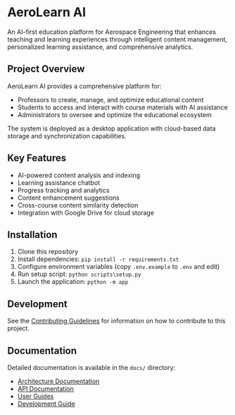 # AeroLearn AI

An AI-first education platform for Aerospace Engineering that enhances teaching and learning experiences through intelligent content management, personalized learning assistance, and comprehensive analytics.

## Project Overview

AeroLearn AI provides a comprehensive platform for:
- Professors to create, manage, and optimize educational content
- Students to access and interact with course materials with AI assistance
- Administrators to oversee and optimize the educational ecosystem

The system is deployed as a desktop application with cloud-based data storage and synchronization capabilities.

## Key Features

- AI-powered content analysis and indexing
- Learning assistance chatbot
- Progress tracking and analytics
- Content enhancement suggestions
- Cross-course content similarity detection
- Integration with Google Drive for cloud storage

## Installation

1. Clone this repository
2. Install dependencies: `pip install -r requirements.txt`
3. Configure environment variables (copy `.env.example` to `.env` and edit)
4. Run setup script: `python scripts\setup.py`
5. Launch the application: `python -m app`

## Development

See the [Contributing Guidelines](CONTRIBUTING.md) for information on how to contribute to this project.

## Documentation

Detailed documentation is available in the `docs/` directory:

- [Architecture Documentation](docs/architecture/)
- [API Documentation](docs/api/)
- [User Guides](docs/user_guides/)
- [Development Guide](docs/development/)
